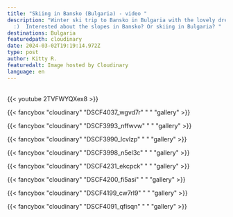 ```yaml
---
title: "Skiing in Bansko (Bulgaria) - video "
description: "Winter ski trip to Bansko in Bulgaria with the lovely dream team
  :)  Interested about the slopes in Bansko? Or skiing in Bulgaria? "
destinations: Bulgaria
featuredpath: cloudinary
date: 2024-03-02T19:19:14.972Z
type: post
author: Kitty R.
featuredalt: Image hosted by Cloudinary
language: en
---
```

<br>{{< youtube 2TVFWYQXex8 >}}</br>

{{< fancybox "cloudinary" "DSCF4037_wgvd7r" " " "gallery" >}}

{{< fancybox "cloudinary" "DSCF3993_nffwvw" " " "gallery" >}}

{{< fancybox "cloudinary" "DSCF3990_lcvlzp" " " "gallery" >}}

{{< fancybox "cloudinary" "DSCF3998_n5el3c" " " "gallery" >}}

{{< fancybox "cloudinary" "DSCF4231_ekcpck" " " "gallery" >}}

{{< fancybox "cloudinary" "DSCF4200_fi5asi" " " "gallery" >}}

{{< fancybox "cloudinary" "DSCF4199_cw7rl9" " " "gallery" >}}

{{< fancybox "cloudinary" "DSCF4091_qfisqn" " " "gallery" >}}